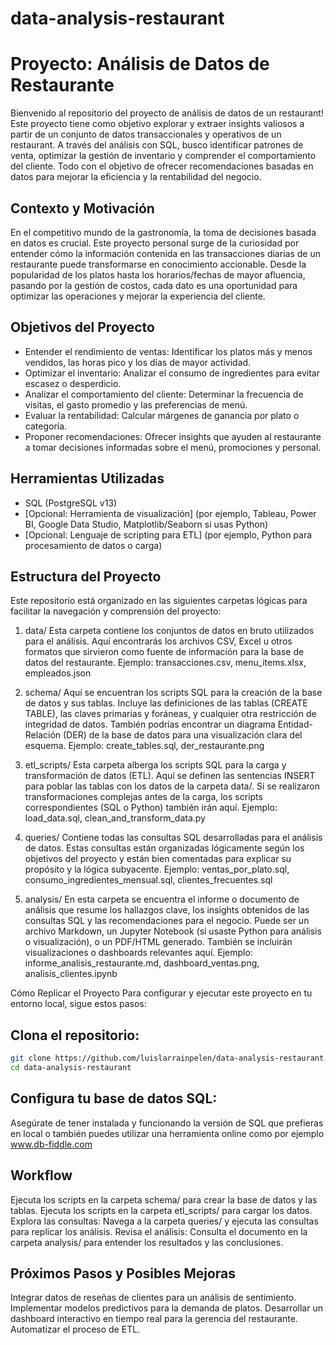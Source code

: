 # data-analysis-restaurant

# Proyecto: Análisis de Datos de Restaurante
Bienvenido al repositorio del proyecto de análisis de datos de un restaurant! 
Este proyecto tiene como objetivo explorar y extraer insights valiosos a partir de un conjunto de datos transaccionales y operativos de un restaurant. A través del análisis con SQL, busco identificar patrones de venta, optimizar la gestión de inventario y comprender el comportamiento del cliente. Todo con el objetivo de ofrecer recomendaciones basadas en datos para mejorar la eficiencia y la rentabilidad del negocio.

## Contexto y Motivación
En el competitivo mundo de la gastronomía, la toma de decisiones basada en datos es crucial. Este proyecto personal surge de la curiosidad por entender cómo la información contenida en las transacciones diarias de un restaurante puede transformarse en conocimiento accionable. Desde la popularidad de los platos hasta los horarios/fechas de mayor afluencia, pasando por la gestión de costos, cada dato es una oportunidad para optimizar las operaciones y mejorar la experiencia del cliente.

## Objetivos del Proyecto
- Entender el rendimiento de ventas: Identificar los platos más y menos vendidos, las horas pico y los días de mayor actividad.
- Optimizar el inventario: Analizar el consumo de ingredientes para evitar escasez o desperdicio.
- Analizar el comportamiento del cliente: Determinar la frecuencia de visitas, el gasto promedio y las preferencias de menú.
- Evaluar la rentabilidad: Calcular márgenes de ganancia por plato o categoría.
- Proponer recomendaciones: Ofrecer insights que ayuden al restaurante a tomar decisiones informadas sobre el menú, promociones y personal.

## Herramientas Utilizadas
- SQL (PostgreSQL v13)
- [Opcional: Herramienta de visualización] (por ejemplo, Tableau, Power BI, Google Data Studio, Matplotlib/Seaborn si usas Python)
- [Opcional: Lenguaje de scripting para ETL] (por ejemplo, Python para procesamiento de datos o carga)

## Estructura del Proyecto
Este repositorio está organizado en las siguientes carpetas lógicas para facilitar la navegación y comprensión del proyecto:

1. data/
Esta carpeta contiene los conjuntos de datos en bruto utilizados para el análisis. Aquí encontrarás los archivos CSV, Excel u otros formatos que sirvieron como fuente de información para la base de datos del restaurante.
Ejemplo: transacciones.csv, menu_items.xlsx, empleados.json

2. schema/
Aquí se encuentran los scripts SQL para la creación de la base de datos y sus tablas. Incluye las definiciones de las tablas (CREATE TABLE), las claves primarias y foráneas, y cualquier otra restricción de integridad de datos. También podrías encontrar un diagrama Entidad-Relación (DER) de la base de datos para una visualización clara del esquema.
Ejemplo: create_tables.sql, der_restaurante.png

3. etl_scripts/
Esta carpeta alberga los scripts SQL para la carga y transformación de datos (ETL). Aquí se definen las sentencias INSERT para poblar las tablas con los datos de la carpeta data/. Si se realizaron transformaciones complejas antes de la carga, los scripts correspondientes (SQL o Python) también irán aquí.
Ejemplo: load_data.sql, clean_and_transform_data.py

4. queries/
Contiene todas las consultas SQL desarrolladas para el análisis de datos. Estas consultas están organizadas lógicamente según los objetivos del proyecto y están bien comentadas para explicar su propósito y la lógica subyacente.
Ejemplo: ventas_por_plato.sql, consumo_ingredientes_mensual.sql, clientes_frecuentes.sql

5. analysis/
En esta carpeta se encuentra el informe o documento de análisis que resume los hallazgos clave, los insights obtenidos de las consultas SQL y las recomendaciones para el negocio. Puede ser un archivo Markdown, un Jupyter Notebook (si usaste Python para análisis o visualización), o un PDF/HTML generado. También se incluirán visualizaciones o dashboards relevantes aquí.
Ejemplo: informe_analisis_restaurante.md, dashboard_ventas.png, analisis_clientes.ipynb


Cómo Replicar el Proyecto
Para configurar y ejecutar este proyecto en tu entorno local, sigue estos pasos:

## Clona el repositorio:
``` Bash
git clone https://github.com/luislarrainpelen/data-analysis-restaurant.git
cd data-analysis-restaurant
```

## Configura tu base de datos SQL:
Asegúrate de tener instalada y funcionando la versión de SQL que prefieras en local o también puedes utilizar una herramienta online como por ejemplo www.db-fiddle.com

## Workflow
Ejecuta los scripts en la carpeta schema/ para crear la base de datos y las tablas.
Ejecuta los scripts en la carpeta etl_scripts/ para cargar los datos.
Explora las consultas:
Navega a la carpeta queries/ y ejecuta las consultas para replicar los análisis.
Revisa el análisis:
Consulta el documento en la carpeta analysis/ para entender los resultados y las conclusiones.

## Próximos Pasos y Posibles Mejoras
Integrar datos de reseñas de clientes para un análisis de sentimiento.
Implementar modelos predictivos para la demanda de platos.
Desarrollar un dashboard interactivo en tiempo real para la gerencia del restaurante.
Automatizar el proceso de ETL.

